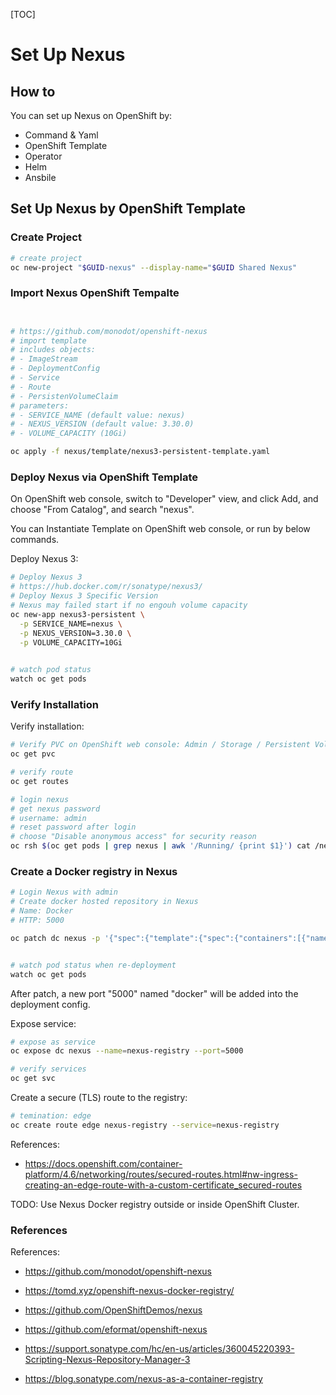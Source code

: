 [TOC]

# Set Up Nexus



## How to

You can set up Nexus on OpenShift by:

- Command & Yaml
- OpenShift Template
- Operator
- Helm
- Ansbile



## Set Up Nexus by OpenShift Template



### Create Project

```bash
# create project
oc new-project "$GUID-nexus" --display-name="$GUID Shared Nexus"
```



### Import Nexus OpenShift Tempalte

```bash


# https://github.com/monodot/openshift-nexus
# import template
# includes objects:
# - ImageStream
# - DeploymentConfig
# - Service
# - Route
# - PersistenVolumeClaim
# parameters:
# - SERVICE_NAME (default value: nexus)
# - NEXUS_VERSION (default value: 3.30.0)
# - VOLUME_CAPACITY (10Gi)

oc apply -f nexus/template/nexus3-persistent-template.yaml
```



### Deploy Nexus via OpenShift Template

On OpenShift web console, switch to "Developer" view, and click Add, and choose "From Catalog", and search "nexus".



You can Instantiate Template on OpenShift web console, or run by below commands.

Deploy Nexus 3:

```bash
# Deploy Nexus 3
# https://hub.docker.com/r/sonatype/nexus3/
# Deploy Nexus 3 Specific Version
# Nexus may failed start if no engouh volume capacity
oc new-app nexus3-persistent \
  -p SERVICE_NAME=nexus \
  -p NEXUS_VERSION=3.30.0 \
  -p VOLUME_CAPACITY=10Gi
  

# watch pod status
watch oc get pods

```



### Verify Installation

Verify installation:

```bash
# Verify PVC on OpenShift web console: Admin / Storage / Persistent Volume Claims
oc get pvc

# verify route
oc get routes

# login nexus
# get nexus password
# username: admin
# reset password after login
# choose "Disable anonymous access" for security reason
oc rsh $(oc get pods | grep nexus | awk '/Running/ {print $1}') cat /nexus-data/admin.password


```



### Create a Docker registry in Nexus



```bash
# Login Nexus with admin
# Create docker hosted repository in Nexus
# Name: Docker
# HTTP: 5000

oc patch dc nexus -p '{"spec":{"template":{"spec":{"containers":[{"name":"nexus","ports":[{"containerPort": 5000,"protocol":"TCP","name":"docker"}]}]}}}}'


# watch pod status when re-deployment
watch oc get pods
```



After patch, a new port "5000" named "docker" will be added into the deployment config.



Expose service:

```bash
# expose as service
oc expose dc nexus --name=nexus-registry --port=5000

# verify services
oc get svc

```



Create a secure (TLS) route to the registry:

```bash
# temination: edge
oc create route edge nexus-registry --service=nexus-registry
```



References:

- https://docs.openshift.com/container-platform/4.6/networking/routes/secured-routes.html#nw-ingress-creating-an-edge-route-with-a-custom-certificate_secured-routes



TODO: Use Nexus Docker registry outside or inside OpenShift Cluster.





### References

References:

- https://github.com/monodot/openshift-nexus

- https://tomd.xyz/openshift-nexus-docker-registry/ 

- https://github.com/OpenShiftDemos/nexus

- https://github.com/eformat/openshift-nexus

- https://support.sonatype.com/hc/en-us/articles/360045220393-Scripting-Nexus-Repository-Manager-3

- https://blog.sonatype.com/nexus-as-a-container-registry

  

  

